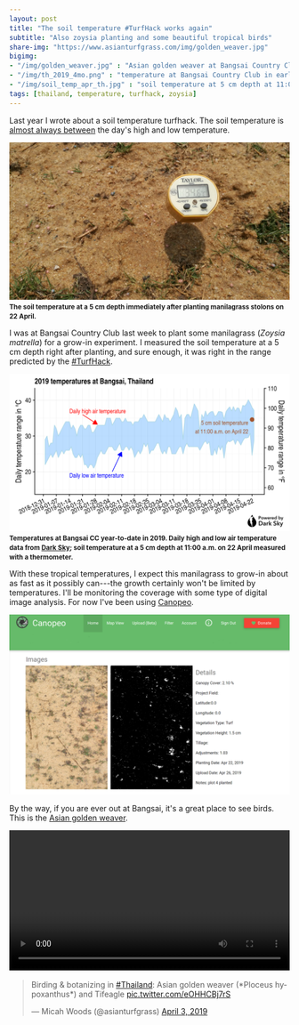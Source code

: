 ```yaml
---
layout: post
title: "The soil temperature #TurfHack works again"
subtitle: "Also zoysia planting and some beautiful tropical birds"
share-img: "https://www.asianturfgrass.com/img/golden_weaver.jpg"
bigimg:
- "/img/golden_weaver.jpg" : "Asian golden weaver at Bangsai Country Club, Thailand"
- "/img/th_2019_4mo.png" : "temperature at Bangsai Country Club in early 2019"
- "/img/soil_temp_apr_th.jpg" : "soil temperature at 5 cm depth at 11:00 a.m. on 22 April 2019 at Bangsai, Thailand"
tags: [thailand, temperature, turfhack, zoysia]
---
```


Last year I wrote about a soil temperature turfhack. The soil temperature is [almost always between](https://www.asianturfgrass.com/2018-08-10-soil-temperature-turf-hack/) the day's high and low temperature. 

![soil temperature at 11 a.m. on 22 April 2019 in Thailand](/img/soil_temp_apr_th.jpg)
<small><strong>The soil temperature at a 5 cm depth immediately after planting manilagrass stolons on 22 April.</strong></small>

I was at Bangsai Country Club last week to plant some manilagrass (*Zoysia matrella*) for a grow-in experiment. I measured the soil temperature at a 5 cm depth right after planting, and sure enough, it was right in the range predicted by the [#TurfHack](https://twitter.com/hashtag/turfhack?src=hashtag_click). 

![temperatures at Bangsai in 2019](/img/th_2019_4mo.png)
<small><strong>Temperatures at Bangsai CC year-to-date in 2019. Daily high and low air temperature data from [Dark Sky](https://darksky.net/poweredby); soil temperature at a 5 cm depth at 11:00 a.m. on 22 April measured with a thermometer. </strong></small>

With these tropical temperatures, I expect this manilagrass to grow-in about as fast as it possibly can---the growth certainly won't be limited by temperatures. I'll be monitoring the coverage with some type of digital image analysis. For now I've been using [Canopeo](https://www.canopeoapp.com).

![grass stolons after planting](/img/canopeo_plot4.png)

By the way, if you are ever out at Bangsai, it's a great place to see birds. This is the [Asian golden weaver](https://en.wikipedia.org/wiki/Asian_golden_weaver).

<video width="100%" controls>
  <source src="https://www.asianturfgrass.com/img/bangsai_asian_golden_weaver.mov" type="video/mov">
</video>

<blockquote class="twitter-tweet" data-theme="dark"><p lang="en" dir="ltr">Birding &amp; botanizing in <a href="https://twitter.com/hashtag/Thailand?src=hash&amp;ref_src=twsrc%5Etfw">#Thailand</a>: Asian golden weaver (*Ploceus hypoxanthus*) and Tifeagle <a href="https://t.co/eOHHCBj7rS">pic.twitter.com/eOHHCBj7rS</a></p>&mdash; Micah Woods (@asianturfgrass) <a href="https://twitter.com/asianturfgrass/status/1113232486815768576?ref_src=twsrc%5Etfw">April 3, 2019</a></blockquote> <script async src="https://platform.twitter.com/widgets.js" charset="utf-8"></script> 
